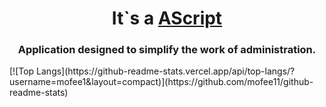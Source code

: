 <h1 align="center">It`s a <a href="https://github.com/mofee1/AScript" target="_blank">AScript</a></h1>
<h3 align="center">Application designed to simplify the work of administration.</h3>
[![Top Langs](https://github-readme-stats.vercel.app/api/top-langs/?username=mofee1&layout=compact)](https://github.com/mofee11/github-readme-stats)

